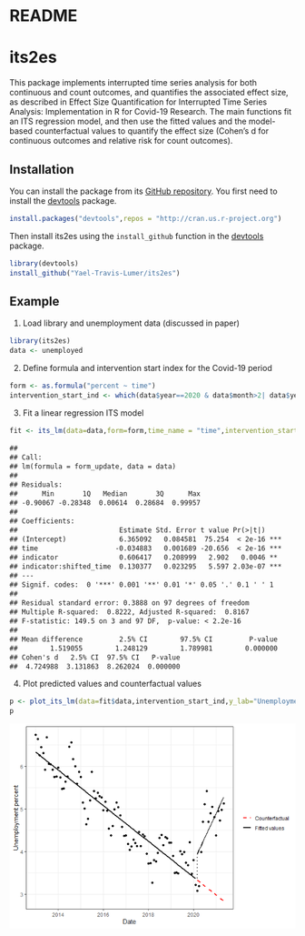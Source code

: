README
================

# its2es

This package implements interrupted time series analysis for both
continuous and count outcomes, and quantifies the associated effect
size, as described in Effect Size Quantification for Interrupted Time
Series Analysis: Implementation in R for Covid-19 Research. The main
functions fit an ITS regression model, and then use the fitted values
and the model-based counterfactual values to quantify the effect size
(Cohen’s d for continuous outcomes and relative risk for count
outcomes).

## Installation

You can install the package from its [GitHub
repository](https://github.com/Yael-Travis-Lumer/its2es/). You first
need to install the [devtools](https://github.com/r-lib/devtools)
package.

``` r
install.packages("devtools",repos = "http://cran.us.r-project.org")
```

Then install its2es using the `install_github` function in the
[devtools](https://github.com/r-lib/devtools) package.

``` r
library(devtools)
install_github("Yael-Travis-Lumer/its2es")
```

## Example

1.  Load library and unemployment data (discussed in paper)

``` r
library(its2es)
data <- unemployed
```

2.  Define formula and intervention start index for the Covid-19 period

``` r
form <- as.formula("percent ~ time")
intervention_start_ind <- which(data$year==2020 & data$month>2| data$year==2021)[1]
```

3.  Fit a linear regression ITS model

``` r
fit <- its_lm(data=data,form=form,time_name = "time",intervention_start_ind=intervention_start_ind, freq=12,seasonality= "none", impact_model = "full",counterfactual = TRUE)
```

    ## 
    ## Call:
    ## lm(formula = form_update, data = data)
    ## 
    ## Residuals:
    ##      Min       1Q   Median       3Q      Max 
    ## -0.90067 -0.28348  0.00614  0.28684  0.99957 
    ## 
    ## Coefficients:
    ##                         Estimate Std. Error t value Pr(>|t|)    
    ## (Intercept)             6.365092   0.084581  75.254  < 2e-16 ***
    ## time                   -0.034883   0.001689 -20.656  < 2e-16 ***
    ## indicator               0.606417   0.208999   2.902   0.0046 ** 
    ## indicator:shifted_time  0.130377   0.023295   5.597 2.03e-07 ***
    ## ---
    ## Signif. codes:  0 '***' 0.001 '**' 0.01 '*' 0.05 '.' 0.1 ' ' 1
    ## 
    ## Residual standard error: 0.3888 on 97 degrees of freedom
    ## Multiple R-squared:  0.8222, Adjusted R-squared:  0.8167 
    ## F-statistic: 149.5 on 3 and 97 DF,  p-value: < 2.2e-16
    ## 
    ## Mean difference         2.5% CI        97.5% CI         P-value 
    ##        1.519055        1.248129        1.789981        0.000000 
    ## Cohen's d   2.5% CI  97.5% CI   P-value 
    ##  4.724988  3.131863  8.262024  0.000000

4.  Plot predicted values and counterfactual values

``` r
p <- plot_its_lm(data=fit$data,intervention_start_ind,y_lab="Unemployment percent",response="percent", date_name= "dt")
p
```

![](README_files/figure-gfm/unnamed-chunk-6-1.png)<!-- -->
